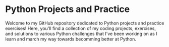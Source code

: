 # Python Projects and Practice

Welcome to my GitHub repository dedicated to Python projects and practice exercises! Here, you'll find a collection of my coding projects, exercises, and solutions to various Python challenges that I've been working on as I learn and march my way towards becomming better at Python.


